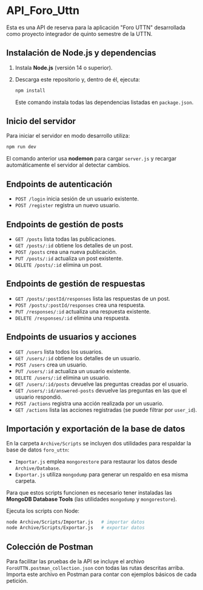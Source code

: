 # API_Foro_Uttn
Esta es una API de reserva para la aplicación "Foro UTTN" desarrollada como proyecto integrador de quinto semestre de la UTTN.

## Instalación de Node.js y dependencias

1. Instala **Node.js** (versión 14 o superior).
2. Descarga este repositorio y, dentro de él, ejecuta:

   ```bash
   npm install
   ```

   Este comando instala todas las dependencias listadas en `package.json`.

## Inicio del servidor

Para iniciar el servidor en modo desarrollo utiliza:

```bash
npm run dev
```


El comando anterior usa **nodemon** para cargar `server.js` y recargar automáticamente el servidor al detectar cambios.


## Endpoints de autenticación

- `POST /login` inicia sesión de un usuario existente.
- `POST /register` registra un nuevo usuario.


## Endpoints de gestión de posts

- `GET /posts` lista todas las publicaciones.
- `GET /posts/:id` obtiene los detalles de un post.
- `POST /posts` crea una nueva publicación.
- `PUT /posts/:id` actualiza un post existente.
- `DELETE /posts/:id` elimina un post.

## Endpoints de gestión de respuestas

- `GET /posts/:postId/responses` lista las respuestas de un post.
- `POST /posts/:postId/responses` crea una respuesta.
- `PUT /responses/:id` actualiza una respuesta existente.
- `DELETE /responses/:id` elimina una respuesta.

## Endpoints de usuarios y acciones

- `GET /users` lista todos los usuarios.
- `GET /users/:id` obtiene los detalles de un usuario.
- `POST /users` crea un usuario.
- `PUT /users/:id` actualiza un usuario existente.
- `DELETE /users/:id` elimina un usuario.
- `GET /users/:id/posts` devuelve las preguntas creadas por el usuario.
- `GET /users/:id/answered-posts` devuelve las preguntas en las que el usuario respondió.
- `POST /actions` registra una acción realizada por un usuario.
- `GET /actions` lista las acciones registradas (se puede filtrar por `user_id`).


## Importación y exportación de la base de datos

En la carpeta `Archive/Scripts` se incluyen dos utilidades para respaldar la base de datos `foro_uttn`:

* `Importar.js` emplea `mongorestore` para restaurar los datos desde `Archive/Database`.
* `Exportar.js` utiliza `mongodump` para generar un respaldo en esa misma carpeta.

Para que estos scripts funcionen es necesario tener instaladas las **MongoDB Database Tools** (las utilidades `mongodump` y `mongorestore`).

Ejecuta los scripts con Node:

```bash
node Archive/Scripts/Importar.js   # importar datos
node Archive/Scripts/Exportar.js   # exportar datos
```

## Colección de Postman

Para facilitar las pruebas de la API se incluye el archivo
`ForoUTTN.postman_collection.json` con todas las rutas descritas arriba.
Importa este archivo en Postman para contar con ejemplos básicos de cada
petición.
